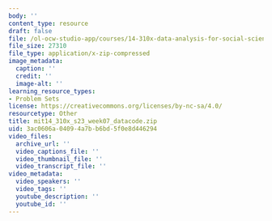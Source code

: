 ```yaml
---
body: ''
content_type: resource
draft: false
file: /ol-ocw-studio-app/courses/14-310x-data-analysis-for-social-scientists-spring-2023/mit14_310x_s23_week07_datacode.zip
file_size: 27310
file_type: application/x-zip-compressed
image_metadata:
  caption: ''
  credit: ''
  image-alt: ''
learning_resource_types:
- Problem Sets
license: https://creativecommons.org/licenses/by-nc-sa/4.0/
resourcetype: Other
title: mit14_310x_s23_week07_datacode.zip
uid: 3ac0606a-0409-4a7b-b6bd-5f0e8d446294
video_files:
  archive_url: ''
  video_captions_file: ''
  video_thumbnail_file: ''
  video_transcript_file: ''
video_metadata:
  video_speakers: ''
  video_tags: ''
  youtube_description: ''
  youtube_id: ''
---
```

